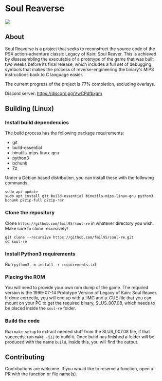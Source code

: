 # Soul Reaverse

<img src="https://i.imgur.com/RTQyAu8.png"/>

## About

Soul Reaverse is a project that seeks to reconstruct the source code of the PSX action-adventure classic Legacy of Kain: Soul Reaver. This is achieved by disassembling the executable of a prototype of the game that was built two weeks before its final release, which includes a full set of debugging symbols that makes the process of reverse-engineering the binary's MIPS instructions back to C language easier.

The current progress of the project is 77% completion, excluding overlays.

Discord server: https://discord.gg/VwCPdfbxgm

## Building (Linux)

### Install build dependencies
The build process has the following package requirements:
- git
- build-essential
- binutils-mips-linux-gnu
- python3
- bchunk
- 7z

Under a Debian based distribution, you can install these with the following commands:
```
sudo apt update
sudo apt install git build-essential binutils-mips-linux-gnu python3 bchunk p7zip-full p7zip-rar
```

### Clone the repository
Clone `https://github.com/fmil95/soul-re` in whatever directory you wish. Make sure to clone recursively!
```
git clone --recursive https://github.com/fmil95/soul-re.git
cd soul-re
```

### Install Python3 requirements
Run `python3 -m install -r requirements.txt`

### Placing the ROM
You will need to provide your own rom dump of the game. The required version is the 1999-07-14 Prototype Version of Legacy of Kain: Soul Reaver.
If done correctly, you will end up with a .IMG and a .CUE file that you can mount on your PC to get the required binary, SLUS_007.08, which needs to be placed inside the `soul-re` folder.

### Build the code
Run `make setup` to extract needed stuff from the SLUS_007.08 file, if that succeeds, run `make -j12` to build it.
Once build has finished a folder will be produced with the name `build`, inside this, you will find the output.

## Contributing
Contributions are welcome. If you would like to reserve a function, open a PR with the function or file name(s).

